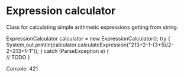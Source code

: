 # Expression calculator
Class for calculating simple arithmetic expressions getting from string.

ExpressionCalculator calculator = new ExpressionCalculator();
try {
  System,out.println(calculator.calculateExpression("213+2-1-(3+5)/2-2+213+1-1"));
} catch (ParseException e) {			
  // TODO
}

Console:
421
